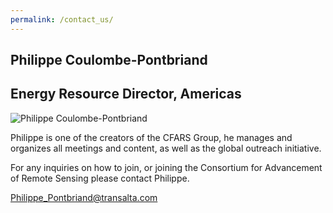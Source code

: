 ```yaml
---
permalink: /contact_us/
---
```


## Philippe Coulombe-Pontbriand
## Energy Resource Director, Americas

![Philippe Coulombe-Pontbriand](https://cfars.github.io/images/philippe-p.png "Philippe Coulombe-Pontbriand")

Philippe is one of the creators of the CFARS Group, he manages and organizes all meetings and content, as well as the global outreach initiative. 

For any inquiries on how to join, or joining the Consortium for Advancement of Remote Sensing please contact Philippe. 

[Philippe_Pontbriand@transalta.com](mailto:Philippe_Pontbriand@transalta.com)